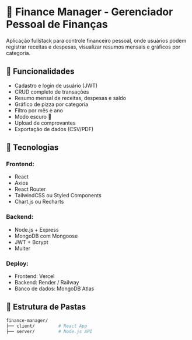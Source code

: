 # 💸 Finance Manager - Gerenciador Pessoal de Finanças

Aplicação fullstack para controle financeiro pessoal, onde usuários podem registrar receitas e despesas, visualizar resumos mensais e gráficos por categoria.


## 🚀 Funcionalidades

- Cadastro e login de usuário (JWT)
- CRUD completo de transações
- Resumo mensal de receitas, despesas e saldo
- Gráfico de pizza por categoria
- Filtro por mês e ano
- Modo escuro 🌙 
- Upload de comprovantes 
- Exportação de dados (CSV/PDF)

## 🧰 Tecnologias

### Frontend:
- React
- Axios
- React Router
- TailwindCSS ou Styled Components
- Chart.js ou Recharts

### Backend:
- Node.js + Express
- MongoDB com Mongoose
- JWT + Bcrypt
- Multer

### Deploy:
- Frontend: Vercel
- Backend: Render / Railway
- Banco de dados: MongoDB Atlas 

## 📂 Estrutura de Pastas

```bash
finance-manager/
├── client/         # React App
├── server/         # Node.js API